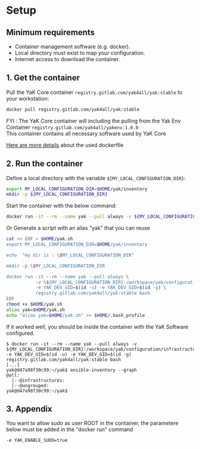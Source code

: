 # Setup

## Minimum requirements

- Container management software (e.g. docker).
- Local directory must exist to map your configuration.
- Internet access to download the container.

## 1. Get the container

Pull the YaK Core container `registry.gitlab.com/yak4all/yak:stable` to your workstation:

```bash
docker pull registry.gitlab.com/yak4all/yak:stable
```

FYI : The YaK Core container will including the pulling from the Yak Env Container `registry.gitlab.com/yak4all/yakenv:1.0.0` <br>
This container contains all necessary software used by YaK Core <br>

[Here are more details](https://gitlab.com/yak4all/yakenv/-/blob/main/Dockerfile) about the used dockerfile

## 2. Run the container

Define a local directory with the variable `${MY_LOCAL_CONFIGURATION_DIR}`:

```bash
export MY_LOCAL_CONFIGURATION_DIR=$HOME/yak/inventory
mkdir -p ${MY_LOCAL_CONFIGURATION_DIR}
```

Start the container with the below command:

```bash
docker run -it --rm --name yak --pull always -v ${MY_LOCAL_CONFIGURATION_DIR}:/workspace/yak/configuration/infrastructure -e YAK_DEV_UID=$(id -u) -e YAK_DEV_GID=$(id -g) registry.gitlab.com/yak4all/yak:stable bash
```

Or Generate a script with an alias "yak" that you can reuse 

```bash
cat << EOF > $HOME/yak.sh
export MY_LOCAL_CONFIGURATION_DIR=$HOME/yak/inventory 

echo  "my dir is : \$MY_LOCAL_CONFIGURATION_DIR"

mkdir -p \$MY_LOCAL_CONFIGURATION_DIR

docker run -it --rm --name yak --pull always \
           -v \${MY_LOCAL_CONFIGURATION_DIR}:/workspace/yak/configuration/infrastructure \
           -e YAK_DEV_UID=$(id -u) -e YAK_DEV_GID=$(id -g) \
           registry.gitlab.com/yak4all/yak:stable bash
EOF
chmod +x $HOME/yak.sh
alias yak=$HOME/yak.sh
echo "alias yak=$HOME/yak.sh" >> $HOME/.bash_profile
```

If it worked well, you should be inside the container with the YaK Software configured.
```
$ docker run -it --rm --name yak --pull always -v ${MY_LOCAL_CONFIGURATION_DIR}:/workspace/yak/configuration/infrastructure -e YAK_DEV_UID=$(id -u) -e YAK_DEV_GID=$(id -g) registry.gitlab.com/yak4all/yak:stable bash
[...]
yak@d47a98f30c99:~/yak$ ansible-inventory --graph
@all:
  |--@infrastructures:
  |--@ungrouped:
yak@d47a98f30c99:~/yak$ 
```

## 3. Appendix

You want to allow sudo as user ROOT in the container, the parametere below must be added in the "docker run" command

```
-e YAK_ENABLE_SUDO=true
```

